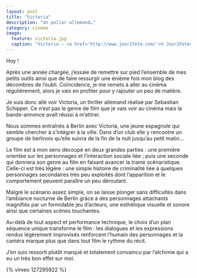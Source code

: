 ```yaml
---
layout: post
title: "Victoria"
description: "Un pollar allemand…"
category: cinema
image:
  feature: victoria.jpg
  caption: "Victoria — <a href='http://www.jour2fete.com/'>© Jour2Fete</a>"
---
```


Hoy !

Après une année chargée, j’essaie de remettre sur pied l’ensemble de
mes petits outils ainsi que de faire ressurgir une énième fois mon
blog des décombres de l’oubli. Coïncidence, je me remets à aller au
cinéma régulièrement, alors je vais en profiter pour y rajouter un peu
de matière.

Je suis donc allé voir Victoria, un thriller allemand réalisé par
Sebastian Schipper. Ce n’est pas le genre de film que je vais voir au
cinéma mais la bande-annonce avait réussi à m’attirer.

Nous sommes entraînés à Berlin avec Victoria, une jeune espagnole qui
semble chercher à s’intégrer à la ville. Dans d’un club elle y
rencontre un groupe de berlinois qu’elle suivra de la fin de la nuit
jusqu’au petit matin…

Le film est à mon sens découpé en deux grandes parties : une première
orientée sur les personnages et l’interaction sociale liée ; puis une
seconde qui donnera son genre au film en faisant avancer la trame
scénaristique. Celle-ci est très légère : une simple histoire de
criminalité liée à quelques personnages secondaires très peu
exploités dont l’apparition et le comportement peuvent paraître un peu
déroutant.

Malgré le scénario assez simple, on se laisse plonger sans difficultés
dans l’ambiance nocturne de Berlin grâce à des personnages attachants
magnifiés par un formidable jeu d’acteurs, une esthétique visuelle et
sonore ainsi que certaines scènes touchantes.

Au-delà de tout aspect et performance technique, le choix d’un plan
séquence unique transforme le film : les dialogues et les expressions
rendus légèrement improvisés renforcent l’humain des personnages et la
caméra marque plus que dans tout film le rythme du récit.

J’en suis ressorti plutôt marqué et totalement convaincu par
l’alchimie qui a eu un très bon effet sur moi.


{% vimeo 127295922 %}